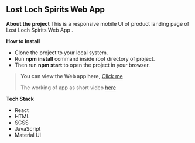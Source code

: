 ## Lost Loch Spirits Web App

**About the project**
This is a responsive mobile UI of product landing page of Lost Loch Spirits Web App  .

**How to install**
 - Clone the project to your local system.
 - Run **npm install** command inside root  directory of project.
 - Then run **npm start** to open the project in your browser.
 

>  **You can view the Web app here,** [ Click me](google.com)
> 
> 
> The working of app as short video [here](google.com)

 

**Tech Stack**
 - React
 - HTML
 - SCSS
 - JavaScript
 - Material UI
 


